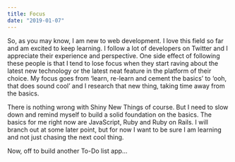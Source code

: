 ```yaml
---
title: Focus
date: "2019-01-07"
---
```


So, as you may know, I am new to web development.  I love this field so far and am excited to keep learning.  I follow a lot of developers on Twitter and I appreciate their experience and perspective.  One side effect of following these people is that I tend to lose focus when they start raving about the latest new technology or the latest neat feature in the platform of their choice.  My focus goes from ‘learn, re-learn and cement the basics’ to ‘ooh, that does sound cool’ and I research that new thing, taking time away from the basics.

There is nothing wrong with Shiny New Things of course.  But I need to slow down and remind myself to build a solid foundation on the basics.  The basics for me right now are JavaScript, Ruby and Ruby on Rails.  I will branch out at some later point, but for now I want to be sure I am learning and not just chasing the next cool thing. 

Now, off to build another To-Do list app…
